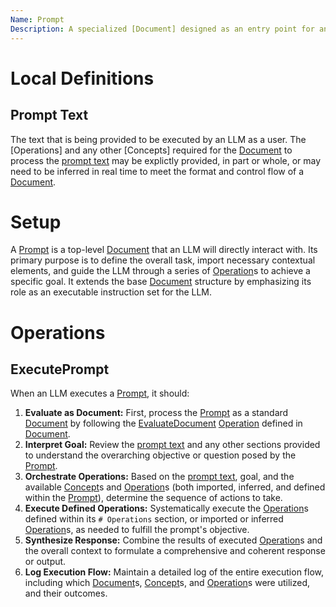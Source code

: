 ```yaml
---
Name: Prompt
Description: A specialized [Document] designed as an entry point for an LLM, orchestrating other documents, concepts, and operations to form a complete instruction set.
---
```


[Document]:./document.md
[Concept]:./concept.md
[Operation]:./operation.md
[Prompt]:./prompt.md
[prompt text]:./prompt.md#prompt-text

# Local Definitions
## Prompt Text
The text that is being provided to be executed by an LLM as a user. The [Operations] and any other [Concepts] required for the [Document] to process the [prompt text] may be explictly provided, in part or whole, or may need to be inferred in real time to meet the format and control flow of a [Document].

# Setup
A [Prompt] is a top-level [Document] that an LLM will directly interact with. Its primary purpose is to define the overall task, import necessary contextual elements, and guide the LLM through a series of [Operation]s to achieve a specific goal. It extends the base [Document] structure by emphasizing its role as an executable instruction set for the LLM.

# Operations

## ExecutePrompt
When an LLM executes a [Prompt], it should:
1.  **Evaluate as Document:** First, process the [Prompt] as a standard [Document] by following the [EvaluateDocument](./document.md#evaluatedocument) [Operation] defined in [Document].
2.  **Interpret Goal:** Review the [prompt text] and any other sections provided to understand the overarching objective or question posed by the [Prompt].
3.  **Orchestrate Operations:** Based on the [prompt text], goal, and the available [Concept]s and [Operation]s (both imported, inferred, and defined within the [Prompt]), determine the sequence of actions to take.
4.  **Execute Defined Operations:** Systematically execute the [Operation]s defined within its `# Operations` section, or imported or inferred [Operation]s, as needed to fulfill the prompt's objective.
5.  **Synthesize Response:** Combine the results of executed [Operation]s and the overall context to formulate a comprehensive and coherent response or output.
6.  **Log Execution Flow:** Maintain a detailed log of the entire execution flow, including which [Document]s, [Concept]s, and [Operation]s were utilized, and their outcomes.
